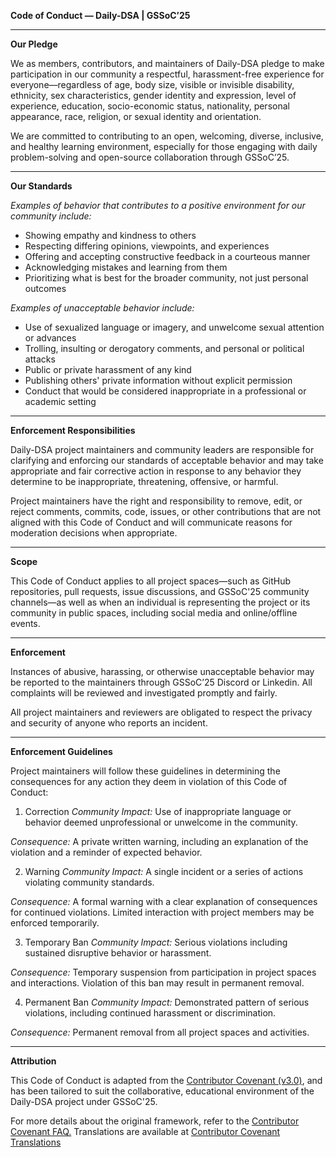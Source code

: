 **Code of Conduct — Daily-DSA | GSSoC’25** 

---

**Our Pledge**

We as members, contributors, and maintainers of Daily-DSA pledge to make participation in our community a respectful, harassment-free experience for everyone—regardless of age, body size, visible or invisible disability, ethnicity, sex characteristics, gender identity and expression, level of experience, education, socio-economic status, nationality, personal appearance, race, religion, or sexual identity and orientation.

We are committed to contributing to an open, welcoming, diverse, inclusive, and healthy learning environment, especially for those engaging with daily problem-solving and open-source collaboration through GSSoC’25.

---

**Our Standards**

*Examples of behavior that contributes to a positive environment for our community include:*
- Showing empathy and kindness to others
- Respecting differing opinions, viewpoints, and experiences
- Offering and accepting constructive feedback in a courteous manner
- Acknowledging mistakes and learning from them
- Prioritizing what is best for the broader community, not just personal outcomes

*Examples of unacceptable behavior include:*
- Use of sexualized language or imagery, and unwelcome sexual attention or advances
- Trolling, insulting or derogatory comments, and personal or political attacks
- Public or private harassment of any kind
- Publishing others' private information without explicit permission
- Conduct that would be considered inappropriate in a professional or academic setting

---

**Enforcement Responsibilities**

Daily-DSA project maintainers and community leaders are responsible for clarifying and enforcing our standards of acceptable behavior and may take appropriate and fair corrective action in response to any behavior they determine to be inappropriate, threatening, offensive, or harmful.

Project maintainers have the right and responsibility to remove, edit, or reject comments, commits, code, issues, or other contributions that are not aligned with this Code of Conduct and will communicate reasons for moderation decisions when appropriate.

---

**Scope**

This Code of Conduct applies to all project spaces—such as GitHub repositories, pull requests, issue discussions, and GSSoC'25 community channels—as well as when an individual is representing the project or its community in public spaces, including social media and online/offline events.

---

**Enforcement**

Instances of abusive, harassing, or otherwise unacceptable behavior may be reported to the maintainers through GSSoC’25 Discord or Linkedin. All complaints will be reviewed and investigated promptly and fairly.

All project maintainers and reviewers are obligated to respect the privacy and security of 
anyone who reports an incident.

---

**Enforcement Guidelines**

Project maintainers will follow these guidelines in determining the consequences for any action they deem in violation of this Code of Conduct:

1. Correction
*Community Impact:* Use of inappropriate language or behavior deemed unprofessional or unwelcome in the community.

*Consequence:* A private written warning, including an explanation of the violation and a reminder of expected behavior.

2. Warning
*Community Impact:* A single incident or a series of actions violating community standards.

*Consequence:* A formal warning with a clear explanation of consequences for continued violations. Limited interaction with project members may be enforced temporarily.

3. Temporary Ban
*Community Impact:* Serious violations including sustained disruptive behavior or harassment.

*Consequence:* Temporary suspension from participation in project spaces and interactions. Violation of this ban may result in permanent removal.

4. Permanent Ban
*Community Impact:* Demonstrated pattern of serious violations, including continued harassment or discrimination.

*Consequence:* Permanent removal from all project spaces and activities.

---

**Attribution**

This Code of Conduct is adapted from the [Contributor Covenant (v3.0)](https://www.contributor-covenant.org/version/3/0/code_of_conduct/), and has been tailored to suit the collaborative, educational environment of the Daily-DSA project under GSSoC'25.

For more details about the original framework, refer to the [Contributor Covenant FAQ.](https://www.contributor-covenant.org/version/3/0/code_of_conduct/) Translations are available at [Contributor Covenant Translations](https://www.contributor-covenant.org/version/3/0/code_of_conduct/)